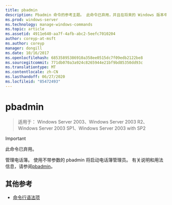 ```yaml
---
title: pbadmin
description: Pbadmin 命令的参考主题。 此命令已弃用，并且在将来的 Windows 版本中不保证其受支持。
ms.prod: windows-server
ms.technology: manage-windows-commands
ms.topic: article
ms.assetid: 4911e640-aa7f-4afb-abc2-5eefc7010204
author: coreyp-at-msft
ms.author: coreyp
manager: dongill
ms.date: 10/16/2017
ms.openlocfilehash: 68535895386910a358ee0515dc7f09edb2122be8
ms.sourcegitcommit: 771db070a3a924c8265944e21bf9bd85350dd93c
ms.translationtype: MT
ms.contentlocale: zh-CN
ms.lasthandoff: 06/27/2020
ms.locfileid: "85472493"
---
```

# <a name="pbadmin"></a>pbadmin

> 适用于： Windows Server 2003、Windows Server 2003 R2、Windows Server 2003 SP1、Windows Server 2003 with SP2

>[!IMPORTANT]
> 此命令已弃用。

管理电话簿。 使用不带参数的 pbadmin 将启动电话簿管理员。 有关说明和用法信息，请参阅[pbadmin](https://docs.microsoft.com/previous-versions/orphan-topics/ws.10/cc755767(v=ws.10))。

## <a name="additional-references"></a>其他参考

- [命令行语法项](command-line-syntax-key.md)
